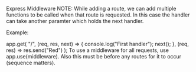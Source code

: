 Express Middleware
NOTE: While adding a route, we can add multiple functions to be called when that route is requested. In this case the handler can take another paramter which holds the next handler.

Example:

app.get(
  "/",
  (req, res, next) => {
    console.log("First handler");
    next();
  },
  (req, res) => res.send("Red")
);
To use a middleware for all requests, use app.use(middleware). Also this must be before any routes for it to occur (sequence matters).